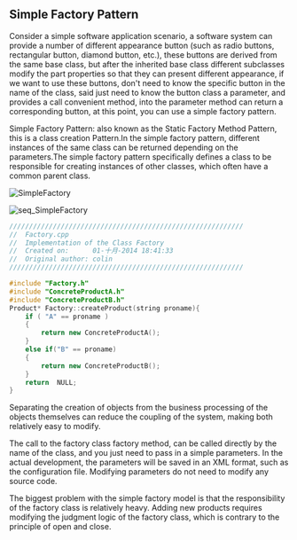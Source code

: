 ## Simple Factory Pattern

Consider a simple software application scenario, a software system can provide a number of different appearance button (such as radio buttons, rectangular button, diamond button, etc.), these buttons are derived from the same base class, but after the inherited base class different subclasses modify the part properties so that they can present different appearance, if we want to use these buttons, don't need to know the specific button in the name of the class, said just need to know the button class a parameter, and provides a call convenient method, into the parameter method can return a corresponding button, at this point, you can use a simple factory pattern.

Simple Factory Pattern: also known as the Static Factory Method Pattern, this is a class creation Pattern.In the simple factory pattern, different instances of the same class can be returned depending on the parameters.The simple factory pattern specifically defines a class to be responsible for creating instances of other classes, which often have a common parent class.

![SimpleFactory](https://github.com/leekeiling/Interview-basics-for-Computer-Science/blob/master/pics/SimpleFactory.jpg?raw=true)

![seq_SimpleFactory](https://github.com/leekeiling/Interview-basics-for-Computer-Science/blob/master/pics/seq_SimpleFactory.jpg?raw=true)

```C++
///////////////////////////////////////////////////////////
//  Factory.cpp
//  Implementation of the Class Factory
//  Created on:      01-十月-2014 18:41:33
//  Original author: colin
///////////////////////////////////////////////////////////

#include "Factory.h"
#include "ConcreteProductA.h"
#include "ConcreteProductB.h"
Product* Factory::createProduct(string proname){
	if ( "A" == proname )
	{
		return new ConcreteProductA();
	}
	else if("B" == proname)
	{
		return new ConcreteProductB();
	}
	return  NULL;
}
```

Separating the creation of objects from the business processing of the objects themselves can reduce the coupling of the system, making both relatively easy to modify.

The call to the factory class factory method, can be called directly by the name of the class, and you just need to pass in a simple parameters. In the actual development, the parameters will be saved in an XML format, such as the configuration file. Modifying parameters do not need to modify any source code.

The biggest problem with the simple factory model is that the responsibility of the factory class is relatively heavy. Adding new products requires modifying the judgment logic of the factory class, which is contrary to the principle of open and close.


